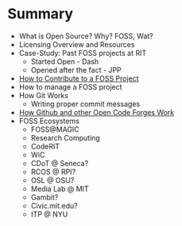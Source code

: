 # Summary

* What is Open Source? Why? FOSS, Wat?
* Licensing Overview and Resources
* Case-Study: Past FOSS projects at RIT
  * Started Open - Dash
  * Opened after the fact - JPP
* [How to Contribute to a FOSS Project](chapters/contributing.md)
* How to manage a FOSS project
* How Git Works
  * Writing proper commit messages
* [How Github and other Open Code Forges Work](chapters/hostingcode.md)
* FOSS Ecosystems
  * FOSS@MAGIC
  * Research Computing
  * CodeRIT
  * WiC
  * CDoT @ Seneca?
  * RCOS @ RPI?
  * OSL @ OSU?
  * Media Lab @ MIT
  * Gambit?
  * Civic.mit.edu?
  * ITP @ NYU
